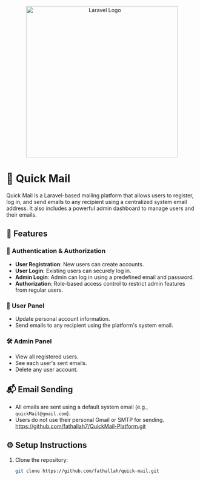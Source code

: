 <p align="center"><a href="https://laravel.com" target="_blank"><img src="https://raw.githubusercontent.com/laravel/art/master/logo-lockup/5%20SVG/2%20CMYK/1%20Full%20Color/laravel-logolockup-cmyk-red.svg" width="400" alt="Laravel Logo"></a></p>

# 📧 Quick Mail

Quick Mail is a Laravel-based mailing platform that allows users to register, log in, and send emails to any recipient using a centralized system email address. It also includes a powerful admin dashboard to manage users and their emails.

## 🚀 Features

### 🔐 Authentication & Authorization
- **User Registration**: New users can create accounts.
- **User Login**: Existing users can securely log in.
- **Admin Login**: Admin can log in using a predefined email and password.
- **Authorization**: Role-based access control to restrict admin features from regular users.

### 👤 User Panel
- Update personal account information.
- Send emails to any recipient using the platform's system email.

### 🛠️ Admin Panel
- View all registered users.
- See each user's sent emails.
- Delete any user account.

## 📬 Email Sending
- All emails are sent using a default system email (e.g., `quickMail@gmail.com`).
- Users do not use their personal Gmail or SMTP for sending.
https://github.com/fathallah7/QuickMail-Platform.git

## ⚙️ Setup Instructions

1. Clone the repository:
   ```bash
   git clone https://github.com/fathallah/quick-mail.git

